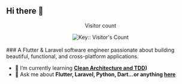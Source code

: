 ## Hi there 👋
<div align="center"> 
  <p>Visitor count</p>
<img src="https://profile-counter.deno.dev/:nbd1994:/count.svg" alt="Key:: Visitor's Count" />
</div>

<br>
### A Flutter & Laravel software engineer passionate about building beautiful, functional, and cross-platform applications.

- 🌱 I’m currently learning **[Clean Architecture and TDD](https://resocoder.com/flutter-clean-architecture-tdd/))**
- 💬 Ask me about **Flutter, Laravel, Python, Dart...or anything [here](https://www.linkedin.com/in/natnaeljul7/)**
<br>
